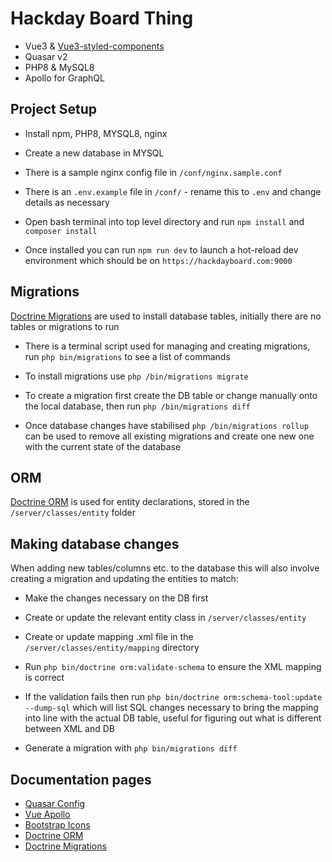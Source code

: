 # Hackday Board Thing

- Vue3 & [Vue3-styled-components](https://www.npmjs.com/package/vue3-styled-components)
- Quasar v2
- PHP8 & MySQL8
- Apollo for GraphQL

## Project Setup

 - Install npm, PHP8, MYSQL8, nginx


 - Create a new database in MYSQL


 - There is a sample nginx config file in `/conf/nginx.sample.conf`


 - There is an `.env.example` file in `/conf/` - rename this to `.env` and change details as necessary


 - Open bash terminal into top level directory and run `npm install` and `composer install`


 - Once installed you can run `npm run dev` to launch a hot-reload dev environment which should be on `https://hackdayboard.com:9000`

## Migrations
[Doctrine Migrations](https://www.doctrine-project.org/projects/doctrine-migrations/en/3.6/index.html) are used to install database tables, initially there are no tables or migrations to run

 - There is a terminal script used for managing and creating migrations, run `php bin/migrations` to see a list of commands


 - To install migrations use `php /bin/migrations migrate`


 - To create a migration first create the DB table or change manually onto the local database, then run `php /bin/migrations diff`


 - Once database changes have stabilised `php /bin/migrations rollup` can be used to remove all existing migrations and create one new one with the current state of the database

## ORM
[Doctrine ORM](https://www.doctrine-project.org/projects/doctrine-orm/en/2.16/reference/basic-mapping.html) is used for entity declarations, stored in the `/server/classes/entity` folder

## Making database changes
When adding new tables/columns etc. to the database this will also involve creating a migration and updating the entities to match:

 - Make the changes necessary on the DB first


 - Create or update the relevant entity class in `/server/classes/entity`


 - Create or update mapping .xml file in the `/server/classes/entity/mapping` directory


 - Run `php bin/doctrine orm:validate-schema` to ensure the XML mapping is correct


 - If the validation fails then run `php bin/doctrine orm:schema-tool:update --dump-sql` which will list SQL changes necessary to bring the mapping into line with the actual DB table, useful for figuring out what is different between XML and DB


 - Generate a migration with `php bin/migrations diff`

## Documentation pages
 - [Quasar Config](https://quasar.dev/quasar-cli-vite/quasar-config-file#property-sourcefiles)
 - [Vue Apollo](https://v4.apollo.vuejs.org/guide-option/mutations.html)
 - [Bootstrap Icons](https://icons.getbootstrap.com/)
 - [Doctrine ORM](https://www.doctrine-project.org/projects/doctrine-orm/en/2.16/reference/basic-mapping.html)
 - [Doctrine Migrations](https://www.doctrine-project.org/projects/doctrine-migrations/en/3.6/index.html) 